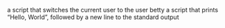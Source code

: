 a script that switches the current user to the user betty
a script that prints “Hello, World”, followed by a new line to the standard output
